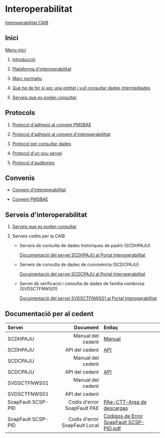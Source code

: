 # Interoperabilitat

[Interoperabilitat CAIB](http://interoperabilitat.caib.es)

## Inici 

[Menu inici](http://www.caib.es/sites/interoperabilitat/ca/inici_interoperabilitat/)

1. [Introducció](http://www.caib.es/sites/interoperabilitat/ca/introduccio-55364/)

2. [Plataforma d'interoperabilitat](http://www.caib.es/sites/interoperabilitat/ca/plataforma_dinteroperabilitat-55365/)

3. [Marc normatiu](http://www.caib.es/sites/interoperabilitat/ca/marc_normatiu-57186/)

4. [Què he de fer si sóc una entitat i vull consultar dades intermediades](http://www.caib.es/sites/interoperabilitat/ca/que_necessit/)

5. [Serveis que es poden consultar](http://www.caib.es/sites/interoperabilitat/ca/serveis_dintermediacio_de_dades/)


## Protocols

1. [Protocol d'adhesió al conveni PMSBAE](http://www.caib.es/sites/interoperabilitat/ca/protocols_dinteroperabilitat_-55363/)

2. [Protocol d'adhesió al conveni d'interoperabilittat](http://www.caib.es/sites/interoperabilitat/ca/protocol_adhesio/)

3. [Protocol per consultar dades](http://www.caib.es/sites/interoperabilitat/ca/protocol_consultar_dades/)

4. [Protocol d'un nou servei](http://www.caib.es/sites/interoperabilitat/ca/protocol_nouservei/)

5. [Protocol d'auditories](http://www.caib.es/sites/interoperabilitat/ca/protocol_auditories/)



## Convenis

* [Conveni d'interoperabilitat](http://www.caib.es/sites/interoperabilitat/ca/conveni_dinteroperabilitat/)

* [Conveni PMSBAE](http://www.caib.es/sites/interoperabilitat/ca/conveni_pmsbae/)


## Serveis d'interoperabilitat

1. [Serveis que es poden consultar](http://www.caib.es/sites/interoperabilitat/ca/serveis_dintermediacio_de_dades/)

2. Serveis cedits per la CAIB

    * Serveis de consulta de dades històriques de padró (SCDHPAJU)
        
        [Documentació del servei SCDHPAJU al Portal Interoperabilitat](http://www.caib.es/sites/interoperabilitat/ca/servei_propi_scdhpaju-64436/)


    * Serveis de consulta de dades de convivència (SCDCPAJU)

        [Documentació del servei SCDCPAJU al Portal Interoperabilitat](http://www.caib.es/sites/interoperabilitat/ca/servei_propi_scdcpaju-64433/)

    * Servei de verificació i consulta de dades de família nombrosa (SVDSCTFNWS01)

        [Documentació del servei SVDSCTFNWS01 al Portal Interoperabilitat](http://www.caib.es/sites/interoperabilitat/ca/servei_propi_svdsctfnws01-79259/)


## Documentació per al cedent

|Servei|Document|Enllaç|
|:--------|-------------:|:--|
|SCDHPAJU|Manual del cedent|[Manual](./SCDHPAJUv3/cedent/ManualCedentPadroHistoric.odt)|
|SCDHPAJU|API del cedent|[API](./SCDHPAJUv3/cedent/openapi.yaml)|
|SCDCPAJU|Manual del cedent||
|SCDCPAJU|API del cedent|[API](./SCDCPAJUv3/cedent/openapi.yaml)|
|SVDSCTFNWS01|Manual del cedent||
|SVDSCTFNWS01|API del cedent||
|SoapFault SCSP-PID|Codis d'error SoapFault PAE|[PAe-CTT-Area de descargas](https://administracionelectronica.gob.es/ctt/resources/Soluciones/223/Descargas/Codigos%20de%20Error%20SoapFault%20SCSP-PID.pdf?idIniciativa=223&idElemento=19234)|
|SoapFault SCSP-PID|Codis d'error SoapFault Local|[Codigos de Error SoapFault SCSP-PID.pdf](<./Codigos de Error SoapFault SCSP-PID.pdf>)|


